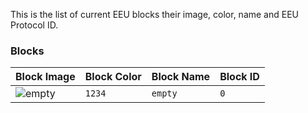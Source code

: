 This is the list of current EEU blocks their image, color, name and EEU Protocol ID.

### <a id="model-blocks">Blocks</a>

| Block Image  | Block Color | Block Name | Block ID
| ----         | -----       | ---------- | ----------
| ![empty](https://github.com/capasha/EEUProtocol/blob/master/images/empty.png)  | `1234`   | `empty` | `0`  

